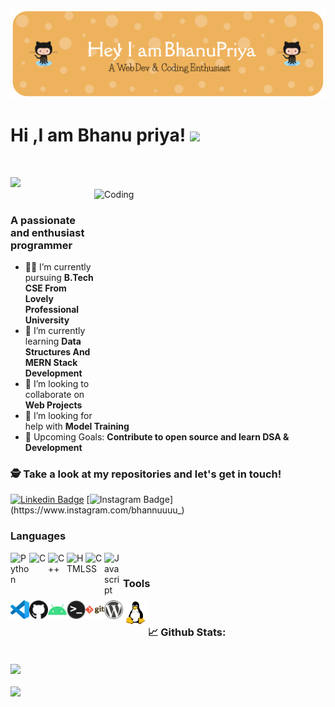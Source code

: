 ![Header](./header-image.png)

# Hi ,I am Bhanu priya! <img src="https://raw.githubusercontent.com/debdutgoswami/debdutgoswami/master/assets/gifs/Hi.gif" width="30px">
<br>

![](https://komarev.com/ghpvc/?username=Bhanupriya-art&color=blue)<br>
<img align="right" alt="Coding" width="370px" height = "370px" src="https://user-images.githubusercontent.com/74038190/236119160-976a0405-caa7-470c-9356-16d43402ea0a.gif" /><br>

### A passionate and enthusiast programmer<br>

- 👨‍🏭 I’m currently pursuing **B.Tech CSE From Lovely Professional University** <br>
- 🏫 I’m currently learning **Data Structures And MERN Stack Development** <br>
- 🙌 I’m looking to collaborate on **Web Projects** <br>
- 🤔 I’m looking for help with **Model Training**<br>
- 🥅 Upcoming Goals: **Contribute to open source and learn DSA & Development** <br>


### 🕵 Take a look at my repositories and let's get in touch!<br>


[![Linkedin Badge](https://img.shields.io/badge/-bhanupriya086-blue?style=flat-square&logo=Linkedin&logoColor=white&link=https://www.linkedin.com/in/bhanupriya086/)](https://www.linkedin.com/in/bhanupriya086/) 
[![Instagram Badge](https://img.shields.io/badge/-@bhannuuu_-E4405F?style=flat-square&logo=instagram&logoColor=white&link=https://www.instagram.com/bhannuuuu_)](https://www.instagram.com/bhannuuuu_) 
### Languages
<img align="left" alt="Python" width="30px" src="https://upload.wikimedia.org/wikipedia/commons/thumb/c/c3/Python-logo-notext.svg/800px-Python-logo-notext.svg.png" />
<img align="left" alt="C" width="30px" src="https://upload.wikimedia.org/wikipedia/commons/1/18/C_Programming_Language.svg" />
<img align="left" alt="C++" width="30px" src="https://upload.wikimedia.org/wikipedia/commons/thumb/1/18/ISO_C%2B%2B_Logo.svg/1200px-ISO_C%2B%2B_Logo.svg.png" />
<img align="left" alt="HTML" width="30px" src="https://upload.wikimedia.org/wikipedia/commons/thumb/6/61/HTML5_logo_and_wordmark.svg/1200px-HTML5_logo_and_wordmark.svg.png" />
<img align="left" alt="CSS" width="30px" src="https://upload.wikimedia.org/wikipedia/commons/thumb/d/d5/CSS3_logo_and_wordmark.svg/1200px-CSS3_logo_and_wordmark.svg.png" />
<img align="left" alt="Javascript" width="30px" src="https://upload.wikimedia.org/wikipedia/commons/thumb/b/ba/Javascript_badge.svg/1200px-Javascript_badge.svg.png" /><br>

### Tools
<img align="left" alt="Visual Studio Code" width="30px" src="https://raw.githubusercontent.com/github/explore/80688e429a7d4ef2fca1e82350fe8e3517d3494d/topics/visual-studio-code/visual-studio-code.png" />
<img align="left" alt="GitHub" width="30px" src="https://raw.githubusercontent.com/github/explore/78df643247d429f6cc873026c0622819ad797942/topics/github/github.png" />
<img align="left" alt="Android" width="30px" src="https://raw.githubusercontent.com/github/explore/80688e429a7d4ef2fca1e82350fe8e3517d3494d/topics/android/android.png" />
<img align="left" alt="Terminal" width="30px" src="https://raw.githubusercontent.com/github/explore/80688e429a7d4ef2fca1e82350fe8e3517d3494d/topics/terminal/terminal.png" />
<img align="left" alt="Terminal" width="30px" src="https://raw.githubusercontent.com/github/explore/80688e429a7d4ef2fca1e82350fe8e3517d3494d/topics/git/git.png" />
<img align="left" alt="Wordpress" width="30px" src="https://raw.githubusercontent.com/github/explore/80688e429a7d4ef2fca1e82350fe8e3517d3494d/topics/wordpress/wordpress.png" />
<img align="left" alt="Linux" width="40px" src="https://raw.githubusercontent.com/github/explore/80688e429a7d4ef2fca1e82350fe8e3517d3494d/topics/linux/linux.png" /><br>


### 📈 Github Stats:


<br>
<a href="https://github.com/Bhanupriya-art">
<img align="center" src="https://github-readme-stats.vercel.app/api?username=Bhanupriya-art&show_icons=true&include_all_commits=true&theme=midnight-purple&count_private=true">
</a>
<br><br>
<a href="https://github.com/remcohalman/github-readme-stats">
<img align="center" src="https://github-readme-stats.anuraghazra1.vercel.app/api/top-langs/?username=Bhanupriya-art&layout=compact&theme=blue-green" />
</a>
<br>
<br><br>
